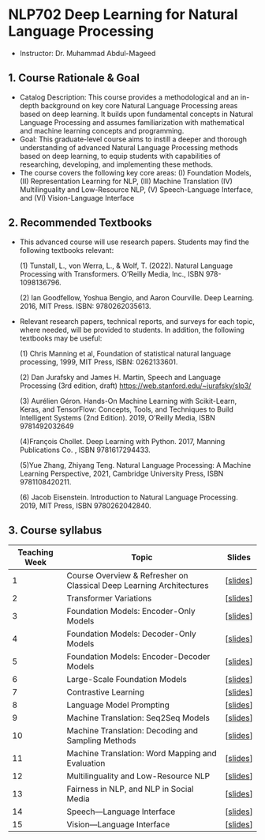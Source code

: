 # NLP702 Deep Learning for Natural Language Processing

* Instructor: Dr. Muhammad Abdul-Mageed

## 1. Course Rationale & Goal
* Catalog Description: This course provides a methodological and an in-depth background on key core Natural Language Processing areas based on deep learning. It builds upon fundamental concepts in Natural Language Processing and assumes familiarization with mathematical and machine learning concepts and programming. 
* Goal: This graduate-level course aims to instill a deeper and thorough understanding of advanced Natural Language Processing methods based on deep learning, to equip students with capabilities of researching, developing, and implementing these methods.
* The course covers the following key core areas: (I) Foundation Models, (II) Representation Learning for NLP, (III) Machine Translation (IV) Multilinguality and Low-Resource NLP, (V) Speech-Language Interface, and (VI) Vision-Language Interface

## 2. Recommended Textbooks
* This advanced course will use research papers. Students may find the following textbooks relevant:
  
  (1) Tunstall, L., von Werra, L., & Wolf, T. (2022). Natural Language Processing with Transformers. O'Reilly Media, Inc., ISBN 978-1098136796.
  
  (2) Ian Goodfellow, Yoshua Bengio, and Aaron Courville. Deep Learning. 2016, MIT Press. ISBN: 9780262035613.
  

* Relevant research papers, technical reports, and surveys for each topic, where needed, will be provided to students. In addition, the following textbooks may be useful:

   (1) Chris Manning et al, Foundation of statistical natural language processing, 1999, MIT Press, ISBN: 0262133601.
   
   (2) Dan Jurafsky and James H. Martin, Speech and Language Processing (3rd edition, draft) https://web.stanford.edu/~jurafsky/slp3/
   
   (3) Aurélien Géron. Hands-On Machine Learning with Scikit-Learn, Keras, and TensorFlow: Concepts, Tools, and Techniques to Build Intelligent Systems (2nd Edition). 2019, O'Reilly Media, ISBN 9781492032649
   
   (4)François Chollet. Deep Learning with Python. 2017,  Manning Publications Co. , ISBN 9781617294433.
   
   (5)Yue Zhang, Zhiyang Teng. Natural Language Processing: A Machine Learning Perspective, 2021, Cambridge University Press, ISBN 9781108420211.
   
   (6) Jacob Eisenstein. Introduction to Natural Language Processing. 2019, MIT Press, ISBN 9780262042840.

## 3. Course syllabus
| Teaching Week | Topic | Slides |
| ----  | ------ | ------- | 
| 1 | Course Overview & Refresher on Classical Deep Learning Architectures  | [[slides](xx.pdf)] |
| 2 | Transformer Variations  | [[slides](xx.pdf)] |
| 3 | Foundation Models: Encoder-Only Models  | [[slides](xx.pdf)] |
| 4 | Foundation Models: Decoder-Only Models  | [[slides](xx.pdf)] |
| 5 | Foundation Models: Encoder-Decoder Models  | [[slides](xx.pdf)] |
| 6 | Large-Scale Foundation Models  | [[slides](xx.pdf)] |
| 7 | Contrastive Learning  | [[slides](xx.pdf)] |
| 8 | Language Model Prompting  | [[slides](xx.pdf)] |
| 9 | Machine Translation: Seq2Seq Models  | [[slides](xx.pdf)] |
| 10 | Machine Translation: Decoding and Sampling Methods  | [[slides](xx.pdf)] |
| 11 | Machine Translation: Word Mapping and Evaluation  | [[slides](xx.pdf)] |
| 12 | Multilinguality and Low-Resource NLP   | [[slides](xx.pdf)] |
| 13 | Fairness in NLP, and NLP in Social Media  | [[slides](xx.pdf)] |
| 14 | Speech—Language Interface  | [[slides](xx.pdf)] |
| 15 | Vision—Language Interface  | [[slides](xx.pdf)] |

